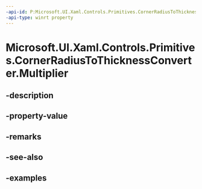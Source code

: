 ```yaml
---
-api-id: P:Microsoft.UI.Xaml.Controls.Primitives.CornerRadiusToThicknessConverter.Multiplier
-api-type: winrt property
---
```


# Microsoft.UI.Xaml.Controls.Primitives.CornerRadiusToThicknessConverter.Multiplier

<!--
public double Multiplier { get; set; }
-->


## -description

## -property-value

## -remarks

## -see-also

## -examples


